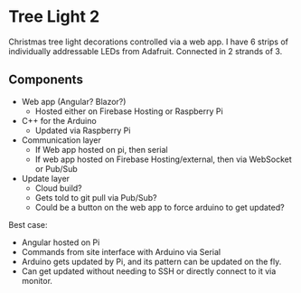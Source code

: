 # Tree Light 2
Christmas tree light decorations controlled via a web app.
I have 6 strips of individually addressable LEDs from Adafruit. Connected in 2 strands of 3.
## Components
- Web app (Angular? Blazor?)
  - Hosted either on Firebase Hosting or Raspberry Pi
- C++ for the Arduino
  - Updated via Raspberry Pi
- Communication layer
  - If Web app hosted on pi, then serial
  - If web app hosted on Firebase Hosting/external, then via WebSocket or Pub/Sub
- Update layer
  - Cloud build?
  - Gets told to git pull via Pub/Sub?
  - Could be a button on the web app to force arduino to get updated?

Best case:
- Angular hosted on Pi
- Commands from site interface with Arduino via Serial
- Arduino gets updated by Pi, and its pattern can be updated on the fly.
- Can get updated without needing to SSH or directly connect to it via monitor.
